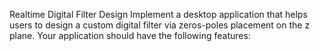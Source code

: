 Realtime Digital Filter Design 
Implement a desktop application that helps users to design a custom digital filter via zeros-poles placement on the z
plane. Your application should have the following features: 
